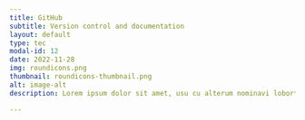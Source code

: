 ```yaml
---
title: GitHub
subtitle: Version control and documentation
layout: default
type: tec
modal-id: 12
date: 2022-11-28
img: roundicons.png
thumbnail: roundicons-thumbnail.png
alt: image-alt
description: Lorem ipsum dolor sit amet, usu cu alterum nominavi lobortis. 

---
```

